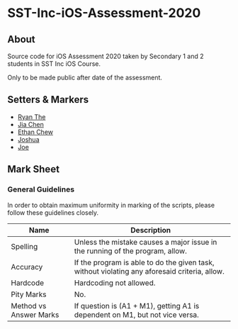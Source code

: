 #  SST-Inc-iOS-Assessment-2020

## About

Source code for iOS Assessment 2020 taken by Secondary 1 and 2 students in SST Inc iOS Course.

Only to be made public after date of the assessment.

## Setters & Markers

- [Ryan The](https://github.com/theboi)
- [Jia Chen](https://github.com/jiachenyee)
- [Ethan Chew](https://github.com/Ethan-Chew)
- [Joshua](https://www.youtube.com/watch?v=dQw4w9WgXcQ)
- [Joe](https://www.youtube.com/watch?v=dQw4w9WgXcQ)

## Mark Sheet

### General Guidelines

In order to obtain maximum uniformity in marking of the scripts, please follow these guidelines closely.

| Name | Description |
| - | - |
| Spelling | Unless the mistake causes a major issue in the running of the program, allow. |
| Accuracy | If the program is able to do the given task, without violating any aforesaid criteria, allow. |
| Hardcode | Hardcoding not allowed. |
| Pity Marks | No. |
| Method vs Answer Marks | If question is (A1 + M1), getting A1 is dependent on M1, but not vice versa. |
